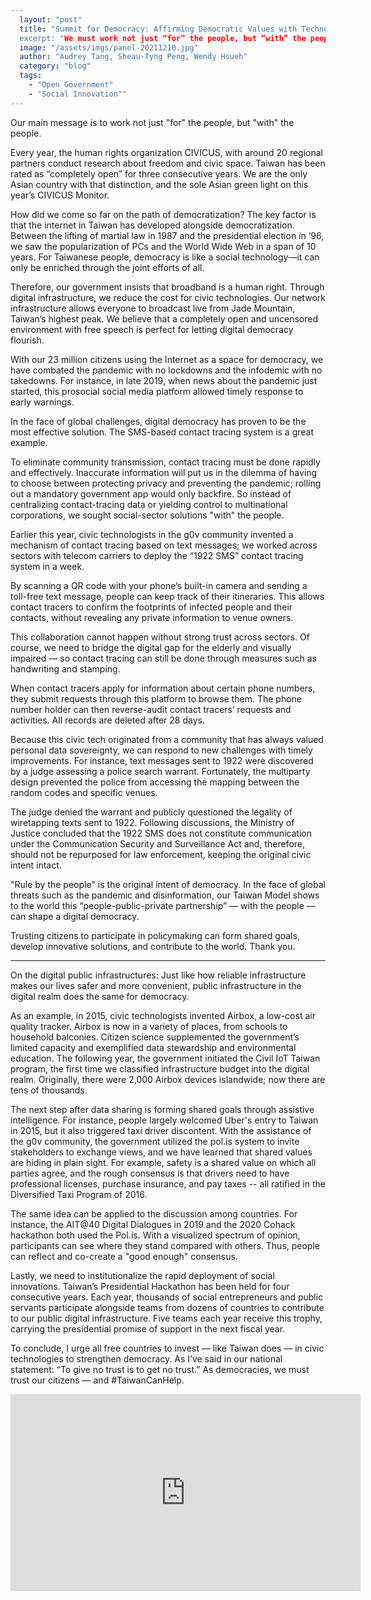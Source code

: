 ```yaml
---
  layout: "post"
  title: "Summit for Democracy: Affirming Democratic Values with Technology
  excerpt: "We must work not just “for” the people, but “with” the people."
  image: "/assets/imgs/panel-20211210.jpg"
  author: "Audrey Tang, Sheau-Tyng Peng, Wendy Hsueh"
  category: "blog"
  tags: 
    - "Open Government"
    - "Social Innovation""
---
```


Our main message is to work not just "for" the people, but "with" the people.

Every year, the human rights organization CIVICUS, with around 20 regional partners conduct research about freedom and civic space. Taiwan has been rated as “completely open” for three consecutive years. We are the only Asian country with that distinction, and the sole Asian green light on this year’s CIVICUS Monitor.

How did we come so far on the path of democratization? The key factor is that the internet in Taiwan has developed alongside democratization. Between the lifting of martial law in 1987 and the presidential election in ‘96, we saw the popularization of PCs and the World Wide Web in a span of 10 years. For Taiwanese people, democracy is like a social technology—it can only be enriched through the joint efforts of all.

Therefore, our government insists that broadband is a human right. Through digital infrastructure, we reduce the cost for civic technologies. Our network infrastructure allows everyone to broadcast live from Jade Mountain, Taiwan’s highest peak. We believe that a completely open and uncensored environment with free speech is perfect for letting digital democracy flourish.

With our 23 million citizens using the Internet as a space for democracy, we have combated the pandemic with no lockdowns and the infodemic with no takedowns. For instance, in late 2019, when news about the pandemic just started, this prosocial social media platform allowed timely response to early warnings.

In the face of global challenges, digital democracy has proven to be the most effective solution. The SMS-based contact tracing system is a great example.

To eliminate community transmission, contact tracing must be done rapidly and effectively. Inaccurate information will put us in the dilemma of having to choose between protecting privacy and preventing the pandemic; rolling out a mandatory government app would only backfire. So instead of centralizing contact-tracing data or yielding control to multinational corporations, we sought social-sector solutions "with" the people.

Earlier this year, civic technologists in the g0v community invented a mechanism of contact tracing based on text messages; we worked across sectors with telecom carriers to deploy the “1922 SMS” contact tracing system in a week.

By scanning a QR code with your phone’s built-in camera and sending a toll-free text message, people can keep track of their itineraries. This allows contact tracers to confirm the footprints of infected people and their contacts, without revealing any private information to venue owners.

This collaboration cannot happen without strong trust across sectors. Of course, we need to bridge the digital gap for the elderly and visually impaired — so contact tracing can still be done through measures such as handwriting and stamping.

When contact tracers apply for information about certain phone numbers, they submit requests through this platform to browse them. The phone number holder can then reverse-audit contact tracers’ requests and activities. All records are deleted after 28 days.

Because this civic tech originated from a community that has always valued personal data sovereignty, we can respond to new challenges with timely improvements. For instance, text messages sent to 1922 were discovered by a judge assessing a police search warrant. Fortunately, the multiparty design prevented the police from accessing the mapping between the random codes and specific venues.

The judge denied the warrant and publicly questioned the legality of wiretapping texts sent to 1922. Following discussions, the Ministry of Justice concluded that the 1922 SMS does not constitute communication under the Communication Security and Surveillance Act and, therefore, should not be repurposed for law enforcement, keeping the original civic intent intact.

"Rule by the people" is the original intent of democracy. In the face of global threats such as the pandemic and disinformation, our Taiwan Model shows to the world this “people-public-private partnership” — with the people — can shape a digital democracy.

Trusting citizens to participate in policymaking can form shared goals, develop innovative solutions, and contribute to the world. Thank you.

---

On the digital public infrastructures: Just like how reliable infrastructure makes our lives safer and more convenient, public infrastructure in the digital realm does the same for democracy.

As an example, in 2015, civic technologists invented Airbox, a low-cost air quality tracker. Airbox is now in a variety of places, from schools to household balconies. Citizen science supplemented the government’s limited capacity and exemplified data stewardship and environmental education. The following year, the government initiated the Civil IoT Taiwan program, the first time we classified infrastructure budget into the digital realm. Originally, there were 2,000 Airbox devices islandwide; now there are tens of thousands.

The next step after data sharing is forming shared goals through assistive intelligence. For instance, people largely welcomed Uber's entry to Taiwan in 2015, but it also triggered taxi driver discontent. With the assistance of the g0v community, the government utilized the pol.is system to invite stakeholders to exchange views, and we have learned that shared values are hiding in plain sight. For example, safety is a shared value on which all parties agree, and the rough consensus is that drivers need to have professional licenses, purchase insurance, and pay taxes -- all ratified in the Diversified Taxi Program of 2016.

The same idea can be applied to the discussion among countries. For instance, the AIT@40 Digital Dialogues in 2019 and the 2020 Cohack hackathon both used the Pol.is. With a visualized spectrum of opinion, participants can see where they stand compared with others. Thus, people can reflect and co-create a "good enough" consensus.

Lastly, we need to institutionalize the rapid deployment of social innovations. Taiwan’s Presidential Hackathon has been held for four consecutive years. Each year, thousands of social entrepreneurs and public servants participate alongside teams from dozens of countries to contribute to our public digital infrastructure. Five teams each year receive this trophy, carrying the presidential promise of support in the next fiscal year.

To conclude, I urge all free countries to invest — like Taiwan does — in civic technologies to strengthen democracy. As I’ve said in our national statement: “To give no trust is to get no trust.” As democracies, we must trust our citizens — and #TaiwanCanHelp.

<iframe width="560" height="315" src="https://www.youtube.com/embed/-RwgmDwcUIA" frameborder="0" allowfullscreen></iframe> 

